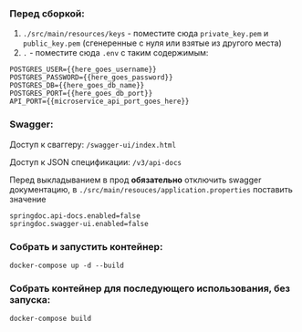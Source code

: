 ### Перед сборкой:
1. `./src/main/resources/keys` - поместите сюда `private_key.pem` и `public_key.pem` (сгенеренные с нуля или взятые из другого места)
2. `.` - поместите сюда `.env` с таким содержимым:
```commandline
POSTGRES_USER={{here_goes_username}}
POSTGRES_PASSWORD={{here_goes_password}}
POSTGRES_DB={{here_goes_db_name}}
POSTGRES_PORT={{here_goes_db_port}}
API_PORT={{microservice_api_port_goes_here}}
```

### Swagger:
Доступ к сваггеру: `/swagger-ui/index.html`

Доступ к JSON спецификации: `/v3/api-docs`

Перед выкладыванием в прод **обязательно** отключить swagger документацию, в `./src/main/resouces/application.properties` поставить значение
```commandline
springdoc.api-docs.enabled=false
springdoc.swagger-ui.enabled=false
```

### Собрать и запустить контейнер:
```commandline
docker-compose up -d --build
```

### Собрать контейнер для последующего использования, без запуска:
```commandline
docker-compose build
```